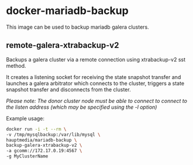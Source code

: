 # docker-mariadb-backup

This image can be used to backup mariadb galera clusters.

## remote-galera-xtrabackup-v2

Backups a galera cluster via a remote connection using xtrabackup-v2 sst method.

It creates a listening socket for receiving the state snapshot transfer
and launches a galera arbitrator which connects to the cluster, triggers
a state snapshot transfer and disconnects from the cluster.

*Please note: The donor cluster node must be able to connect to connect to
the listen address (which may be specified using the -l option)*

Example usage:

```bash
docker run -i -t --rm \
-v /tmp/mysqlbackup:/var/lib/mysql \
hauptmedia/mariadb-backup \
backup-galera-xtrabackup-v2 \
-a gcomm://172.17.0.19:4567 \
-g MyClusterName 
```

